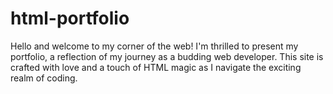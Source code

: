 # html-portfolio
Hello and welcome to my corner of the web! I'm thrilled to present my portfolio, a reflection of my journey as a budding web developer. This site is crafted with love and a touch of HTML magic as I navigate the exciting realm of coding.
